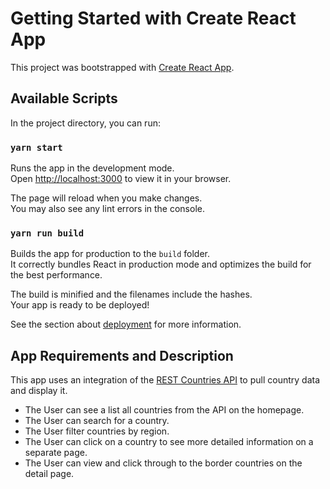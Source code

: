 # Getting Started with Create React App

This project was bootstrapped with [Create React App](https://github.com/facebook/create-react-app).

## Available Scripts

In the project directory, you can run:
### `yarn start`

Runs the app in the development mode.\
Open [http://localhost:3000](http://localhost:3000) to view it in your browser.

The page will reload when you make changes.\
You may also see any lint errors in the console.

### `yarn run build`

Builds the app for production to the `build` folder.\
It correctly bundles React in production mode and optimizes the build for the best performance.

The build is minified and the filenames include the hashes.\
Your app is ready to be deployed!

See the section about [deployment](https://facebook.github.io/create-react-app/docs/deployment) for more information.

## App Requirements and Description

This app uses an integration of the [REST Countries API](https://restcountries.com) to pull country data and display it.

* The User can see a list all countries from the API on the homepage.
* The User can search for a country.
* The User filter countries by region.
* The User can click on a country to see more detailed information on a separate page.
* The User can view and click through to the border countries on the detail page.
